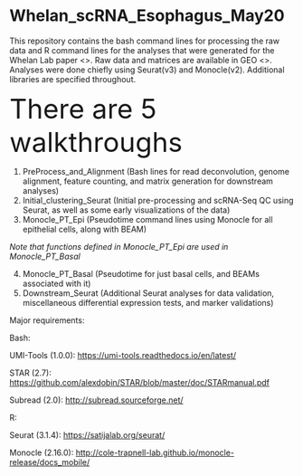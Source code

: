 # Whelan_scRNA_Esophagus_May20
This repository contains the bash command lines for processing the raw data and R command lines for the analyses that were generated for the Whelan Lab paper <>. Raw data and matrices are available in GEO <>.
Analyses were done chiefly using Seurat(v3) and Monocle(v2). Additional libraries are specified throughout. 

 <font size="20"> There are 5 walkthroughs </font>
1. PreProcess_and_Alignment (Bash lines for read deconvolution, genome alignment, feature counting, and matrix generation for downstream analyses)
2. Initial_clustering_Seurat (Initial pre-processing and scRNA-Seq QC using Seurat, as well as some early visualizations of the data)
3. Monocle_PT_Epi (Pseudotime command lines using Monocle for all epithelial cells, along with BEAM)

*Note that functions defined in Monocle_PT_Epi are used in Monocle_PT_Basal*

4. Monocle_PT_Basal (Pseudotime for just basal cells, and BEAMs associated with it)
5. Downstream_Seurat (Additional Seurat analyses for data validation, miscellaneous differential expression tests, and marker validations)

Major requirements: 

Bash: 

UMI-Tools (1.0.0): https://umi-tools.readthedocs.io/en/latest/

STAR (2.7): https://github.com/alexdobin/STAR/blob/master/doc/STARmanual.pdf

Subread (2.0): http://subread.sourceforge.net/

R: 

Seurat (3.1.4): https://satijalab.org/seurat/

Monocle (2.16.0): http://cole-trapnell-lab.github.io/monocle-release/docs_mobile/

